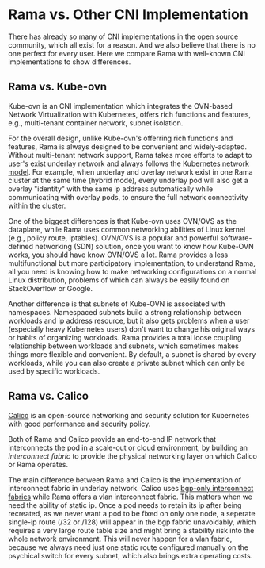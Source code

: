 # Rama vs. Other CNI Implementation

There has already so many of CNI implementations in the open source community, which all exist for a reason. And we also believe that there is no one perfect for every user. Here we compare Rama with well-known CNI implementations to show differences.

## Rama vs. Kube-ovn

Kube-ovn is an CNI implementation which integrates the OVN-based Network Virtualization with Kubernetes, offers rich functions and features, e.g., multi-tenant container network, subnet isolation. 

For the overall design, unlike Kube-ovn's offerring rich functions and features, Rama is always designed to be convenient and widely-adapted. Without multi-tenant network support, Rama takes more efforts to adapt to user's exist underlay network and always follows the [Kubernetes network model](https://kubernetes.io/docs/concepts/cluster-administration/networking/#the-kubernetes-network-model). For example, when underlay and overlay network exist in one Rama cluster at the same time (hybrid mode),  every underlay pod will also get a overlay "identity" with the same ip address automatically while communicating with overlay pods, to ensure the full network connectivity within the cluster.

One of the biggest differences is that Kube-ovn uses OVN/OVS as the dataplane, while Rama uses common networking abilities of Linux kernel (e.g., policy route, iptables). OVN/OVS is a popular and powerful software-defined networking (SDN) solution, once you want to know how Kube-OVN works, you should have know OVN/OVS a lot. Rama provides a less multifunctional but more participatory implementation, to understand Rama, all you need is knowing how to make networking configurations on a normal Linux distribution, problems of which can always be easily found on StackOverflow or Google.

Another difference is that subnets of Kube-OVN is associated with namespaces. Namespaced subnets build a strong relationship between workloads and ip address resource, but it also gets problems when a user (especially heavy Kubernetes users) don't want to change his original ways or habits of organizing workloads. Rama provides a total loose coupling relationship between workloads and subnets, which sometimes makes things more flexible and convenient. By default, a subnet is shared by every workloads, while you can also create a private subnet which can only be used by specific workloads.

## Rama vs. Calico

[Calico](https://www.projectcalico.org/) is an open-source networking and security solution for Kubernetes with good performance and security policy.

Both of Rama and Calico provide an end-to-end IP network that interconnects the pod in a scale-out or cloud environment, by building an *interconnect fabric* to provide the physical networking layer on which Calico or Rama operates. 

The main difference between Rama and Calico is the implementation of interconnect fabric in underlay network. Calico uses [bgp-only interconnect fabrics](https://docs.projectcalico.org/reference/architecture/design/l3-interconnect-fabric#bgp-only-interconnect-fabrics) while Rama offers a vlan interconnect fabric. This matters when we need the ability of static ip. Once a pod needs to retain its ip after being recreated, as we never want a pod to be fixed on only one node, a seperate single-ip route (/32 or /128) will appear in the bgp fabric unavoidably, which requires a very large route table size and might bring a stability risk into the whole network environment. This will never happen for a vlan fabric, because we always need just one static route configured manually on the psychical switch for every subnet, which also brings extra operating costs.


